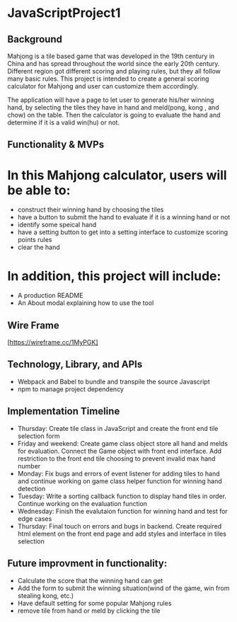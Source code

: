 # JavaScriptProject1

## Background

Mahjong is a tile based game that was developed in the 19th century in China and has spread throughout the world since the early 20th century. Different region got different scoring and playing rules, but they all follow many basic rules. This project is intended to create a general scoring calculator for Mahjong and user can customize them accordingly.

The application will have a page to let user to generate his/her winning hand, by selecting the tiles they have in hand and meld(pong, kong , and chow) on the table. Then the calculator is going to evaluate the hand and determine if it is a valid win(hu) or not.

## Functionality & MVPs

# In this Mahjong calculator, users will be able to:
- construct their winning hand by choosing the tiles
- have a button to submit the hand to evaluate if it is a winning hand or not
- identify some speical hand
- have a setting button to get into a setting interface to customize scoring points rules
- clear the hand

# In addition, this project will include:
- A production README
- An About modal explaining how to use the tool

## Wire Frame
[https://wireframe.cc/1MyPGK]
## Technology, Library, and APIs
- Webpack and Babel to bundle and transpile the source Javascript
- npm to manage project dependency

## Implementation Timeline
- Thursday: Create tile class in JavaScript and create the front end tile selection form
- Friday and weekend: Create game class object store all hand and melds for evaluation. Connect the Game object with front end interface. Add restriction to the front end tile choosing to prevent invalid max hand number
- Monday: Fix bugs and errors of event listener for adding tiles to hand and continue working on game class helper function for winning hand detection
- Tuesday: Write a sorting callback function to display hand tiles in order. Continue working on the evaluation function
- Wednesday: Finish the evalutaion function for winning hand and test for edge cases
- Thursday: Final touch on errors and bugs in backend. Create required html element on the front end page and add styles and interface in tiles selection

## Future improvment in functionality:
- Calculate the score that the winning hand can get
- Add the form to submit the winning situation(wind of the game, win from stealing kong, etc.)
- Have default setting for some popular Mahjong rules
- remove tile from hand or meld by clicking the tile
